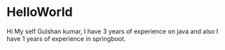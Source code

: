 # HelloWorld


Hi My self Gulshan kumar, I have 3 years of experience on java and also I have 1 years of experience in springboot.
